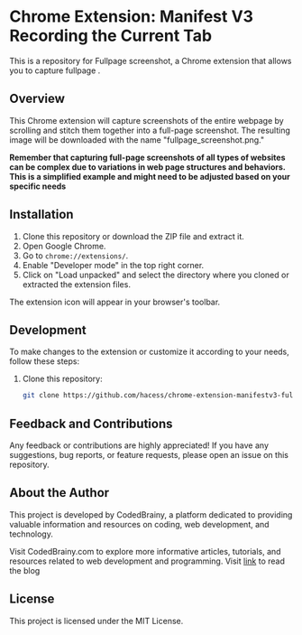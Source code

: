 # Chrome Extension: Manifest V3 Recording the Current Tab

This is a repository for Fullpage screenshot, a Chrome extension that allows you to capture fullpage  .

## Overview

This Chrome extension will capture screenshots of the entire webpage by scrolling and stitch them together into a full-page screenshot. The resulting image will be downloaded with the name "fullpage_screenshot.png."

**Remember that capturing full-page screenshots of all types of websites can be complex due to variations in web page structures and behaviors. This is a simplified example and might need to be adjusted based on your specific needs**



## Installation

1. Clone this repository or download the ZIP file and extract it.
2. Open Google Chrome.
3. Go to `chrome://extensions/`.
4. Enable "Developer mode" in the top right corner.
5. Click on "Load unpacked" and select the directory where you cloned or extracted the extension files.

The extension icon will appear in your browser's toolbar.


## Development

To make changes to the extension or customize it according to your needs, follow these steps:

1. Clone this repository:

   ```bash
   git clone https://github.com/hacess/chrome-extension-manifestv3-full-page-screenshot.git

## Feedback and Contributions
Any feedback or contributions are highly appreciated! If you have any suggestions, bug reports, or feature requests, please open an issue on this repository.

## About the Author
This project is developed by CodedBrainy, a platform dedicated to providing valuable information and resources on coding, web development, and technology.

Visit CodedBrainy.com to explore more informative articles, tutorials, and resources related to web development and programming. Visit [link](https://www.codedbrainy.com/capture-full-page-screenshots-chrome-extension/) to read the blog

## License
This project is licensed under the MIT License.
